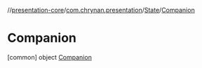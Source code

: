 //[presentation-core](../../../../index.md)/[com.chrynan.presentation](../../index.md)/[State](../index.md)/[Companion](index.md)



# Companion  
 [common] object [Companion](index.md)   

